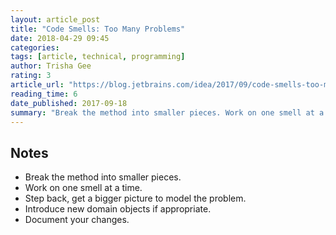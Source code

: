 ```yaml
---
layout: article_post
title: "Code Smells: Too Many Problems"
date: 2018-04-29 09:45
categories:
tags: [article, technical, programming]
author: Trisha Gee
rating: 3
article_url: "https://blog.jetbrains.com/idea/2017/09/code-smells-too-many-problems/"
reading_time: 6
date_published: 2017-09-18
summary: "Break the method into smaller pieces. Work on one smell at a time. Step back, get a bigger picture to model the problem. Introduce new domain objects if appropriate. Document your changes."
---
```


## Notes

* Break the method into smaller pieces.
* Work on one smell at a time.
* Step back, get a bigger picture to model the problem.
* Introduce new domain objects if appropriate.
* Document your changes.
